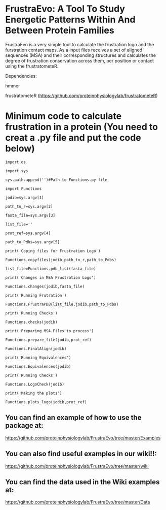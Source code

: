 # FrustraEvo: A Tool To Study Energetic Patterns Within And Between Protein Families

FrustraEvo is a very simple tool to calculate the frustration logo and the furstration contact maps. As a input files receives a set of aligned sequences (MSA) and their corresponding structures and calculates the degree of frustration conservation across them, per position or contact using the frustratometeR.

Dependencies:

hmmer

frustratometeR (https://github.com/proteinphysiologylab/frustratometeR)

# Minimum code to calculate frustration in a protein (You need to creat a .py file and put the code below)

`import os`

`import sys`

`sys.path.append('')#Path to Functions.py file`

`import Functions`

`jodib=sys.argv[1]`

`path_to_r=sys.argv[2]`

`fasta_file=sys.argv[3]`

`list_file=''`

`prot_ref=sys.argv[4]`

`path_to_Pdbs=sys.argv[5]`

`print('Coping files for Frustration Logo')`

`Functions.copyfiles(jodib,path_to_r,path_to_Pdbs)`

`list_file=Functions.pdb_list(fasta_file)`

`print('Changes in MSA Frustration Logo')`

`Functions.changes(jodib,fasta_file)`

`print('Running Frutration')`

`Functions.FrustraPDB(list_file,jodib,path_to_Pdbs)`

`print('Running Checks')`

`Functions.checks(jodib)`

`print('Preparing MSA Files to process')`

`Functions.prepare_file(jodib,prot_ref)`

`Functions.FinalAlign(jodib)`

`print('Running Equivalences')`

`Functions.Equivalences(jodib)`

`print('Running Checks')`

`Functions.LogoCheck(jodib)`

`print('Making the plots')`

`Functions.plots_logo(jodib,prot_ref)`

## **You can find an example of how to use the package at:**

https://github.com/proteinphysiologylab/FrustraEvo/tree/master/Examples

## **You can also find useful examples in our wiki!!:**

https://github.com/proteinphysiologylab/FrustraEvo/tree/master/wiki

## **You can find the data used in the Wiki examples at:**

https://github.com/proteinphysiologylab/FrustraEvo/tree/master/Data
